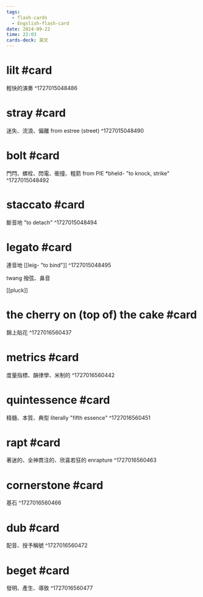```yaml
---
tags:
  - flash-cards
  - Engslish-flash-card
date: 2024-09-22
time: 22:03
cards-deck: 英文
---
```


#  lilt #card 
輕快的演奏
^1727015048486

# stray #card 
迷失、流浪、偏離
from estree (street)
^1727015048490

# bolt #card 
門閂、螺栓、閃電、衝撞、粗箭
from PIE \*bheld- "to knock, strike"
^1727015048492

# staccato #card 
斷音地
"to detach"
^1727015048494

# legato #card
連音地
[[leig- "to bind"]]
^1727015048495

twang
撥弦、鼻音

[[pluck]]


# the cherry on (top of) the cake #card 
錦上貼花
^1727016560437

# metrics #card 
度量指標、韻律學、米制的
^1727016560442

# quintessence #card 
精髓、本質、典型
literally "fifth essence"
^1727016560451

# rapt #card 
著迷的、全神貫注的、欣喜若狂的
enrapture
^1727016560463

# cornerstone #card 
基石
^1727016560466

# dub #card 
配音、授予稱號
^1727016560472

# beget #card 
發明、產生、導致
^1727016560477
